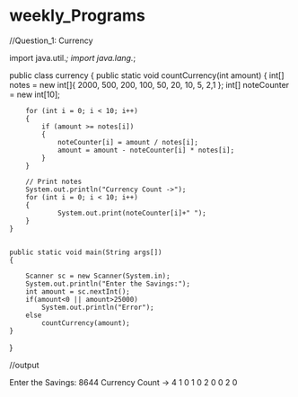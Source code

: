 # weekly_Programs
//Question_1: Currency


import java.util.*;
import java.lang.*;

public class currency
{
    public static void countCurrency(int amount)
    {
        int[] notes = new int[]{ 2000, 500, 200, 100, 50, 20, 10, 5, 2,1 };
        int[] noteCounter = new int[10];
   
        for (int i = 0; i < 10; i++) 
        {
            if (amount >= notes[i]) 
            {
                noteCounter[i] = amount / notes[i];
                amount = amount - noteCounter[i] * notes[i];
            }
        }
    
        // Print notes
        System.out.println("Currency Count ->");
        for (int i = 0; i < 10; i++)
        {
                System.out.print(noteCounter[i]+" ");
        }
    }
    
 
    public static void main(String args[])
    {
        
        Scanner sc = new Scanner(System.in);
        System.out.println("Enter the Savings:");
        int amount = sc.nextInt();
        if(amount<0 || amount>25000)
            System.out.println("Error");
        else
            countCurrency(amount);
    }
    
}


//output

Enter the Savings:
8644
Currency Count ->
4 1 0 1 0 2 0 0 2 0 



